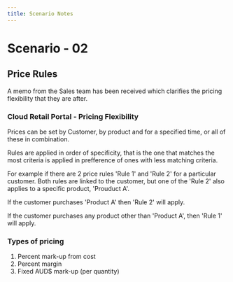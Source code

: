 ```yaml
---
title: Scenario Notes
---
```

# Scenario - 02

## Price Rules

A memo from the Sales team has been received which clarifies the pricing flexibility that they are after.

### Cloud Retail Portal - Pricing Flexibility

Prices can be set by Customer, by product and for a specified time, or all of these in combination.

Rules are applied in order of specificity, that is the one that matches the most criteria is applied in prefference of ones with less matching criteria.

For example if there are 2 price rules 'Rule 1' and 'Rule 2' for a particular customer. Both rules are linked to the customer, but one of the 'Rule 2' also applies to a specific product, 'Prouduct A'.

If the customer purchases 'Product A' then 'Rule 2' will apply.

If the customer purchases any product other than 'Product A', then 'Rule 1' will apply.

### Types of pricing

1. Percent mark-up from cost
2. Percent margin
3. Fixed AUD$ mark-up (per quantity)




